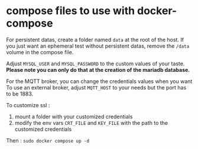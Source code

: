 # compose files to use with docker-compose

For persistent datas, create a folder named `data` at the root of the host.
If you just want an ephemeral test without persistent datas, remove the `/data` volume in the compose file.

Adjust `MYSQL_USER` and `MYSQL_PASSWORD` to the custom values of your taste. 
**Please note you can only do that at the creation of the mariadb database.**

For the MQTT broker, you can change the credentials values when you want
To use an external broker, adjust `MQTT_HOST` to your needs but the port has to be 1883.

To customize ssl :
1) mount a folder with your customized credentials
2) modify the env vars `CRT_FILE` and `KEY_FILE` with the path to the customized credentials

Then : `sudo docker compose up -d`
